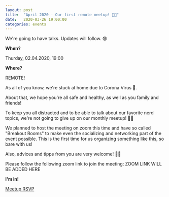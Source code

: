```yaml
---
layout: post
title:  "April 2020 - Our first remote meetup! 💪🏼"
date:   2020-03-26 19:00:00
categories: events
---
```


We're going to have talks.
Updates will follow. 😎

**When?**

Thurday, 02.04.2020, 19:00

**Where?**

REMOTE!

As all of you know, we're stuck at home due to Corona Virus 🦠. 

About that, we hope you're all safe and healthy, as well as you family and friends! 

To keep you all distracted and to be able to talk about our favorite nerd topics, we're not going to give up on our monthly meetup! 💪🏼

We planned to host the meeting on zoom this time and have so called "Breakout Rooms" to make even the socializing and networking part of the event possible.
This is the first time for us organizing something like this, so bare with us!

Also, advices and tipps from you are very welcome! 🙏🏼 

Please follow the following zoom link to join the meeting:
ZOOM LINK WILL BE ADDED HERE

**I'm in!**

[Meetup RSVP](https://www.meetup.com/CocoaHeads-Hamburg/events/zkldgrybcgbdb/)
